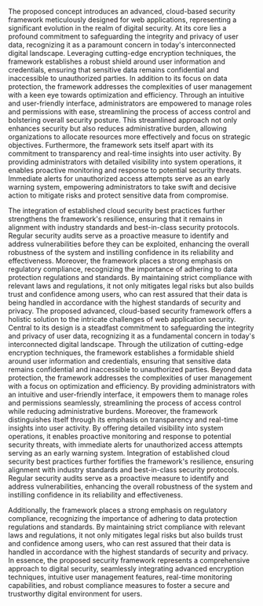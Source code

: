 The proposed concept introduces an advanced, cloud-based security framework 
meticulously designed for web applications, representing a significant evolution in the 
realm of digital security. At its core lies a profound commitment to safeguarding the 
integrity and privacy of user data, recognizing it as a paramount concern in today's 
interconnected digital landscape. Leveraging cutting-edge encryption techniques, the 
framework establishes a robust shield around user information and credentials, ensuring 
that sensitive data remains confidential and inaccessible to unauthorized parties. 
In addition to its focus on data protection, the framework addresses the complexities of user 
management with a keen eye towards optimization and efficiency. Through an intuitive and 
user-friendly interface, administrators are empowered to manage roles and permissions with 
ease, streamlining the process of access control and bolstering overall security posture. This 
streamlined approach not only enhances security but also reduces administrative burden, 
allowing organizations to allocate resources more effectively and focus on strategic 
objectives. Furthermore, the framework sets itself apart with its commitment to 
transparency and real-time insights into user activity. By providing administrators with 
detailed visibility into system operations, it enables proactive monitoring and response to 
potential security threats. Immediate alerts for unauthorized access attempts serve as an 
early warning system, empowering administrators to take swift and decisive action to 
mitigate risks and protect sensitive data from compromise. 

The integration of established cloud security best practices further strengthens the 
framework's resilience, ensuring that it remains in alignment with industry standards and 
best-in-class security protocols. Regular security audits serve as a proactive measure to 
identify and address vulnerabilities before they can be exploited, enhancing the overall 
robustness of the system and instilling confidence in its reliability and effectiveness. 
Moreover, the framework places a strong emphasis on regulatory compliance, recognizing 
the importance of adhering to data protection regulations and standards. By maintaining strict compliance with relevant laws and regulations, it not only mitigates 
legal risks but also builds trust and confidence among users, who can rest assured that their 
data is being handled in accordance with the highest standards of security and privacy. The 
proposed advanced, cloud-based security framework offers a holistic solution to the 
intricate challenges of web application security. Central to its design is a steadfast 
commitment to safeguarding the integrity and privacy of user data, recognizing it as a 
fundamental concern in today's interconnected digital landscape. Through the utilization of 
cutting-edge encryption techniques, the framework establishes a formidable shield around 
user information and credentials, ensuring that sensitive data remains confidential and 
inaccessible to unauthorized parties. Beyond data protection, the framework addresses the 
complexities of user management with a focus on optimization and efficiency. By providing 
administrators with an intuitive and user-friendly interface, it empowers them to manage 
roles and permissions seamlessly, streamlining the process of access control while reducing 
administrative burdens. Moreover, the framework distinguishes itself through its emphasis 
on transparency and real-time insights into user activity. By offering detailed visibility into 
system operations, it enables proactive monitoring and response to potential security threats, 
with immediate alerts for unauthorized access attempts serving as an early warning system. 
Integration of established cloud security best practices further fortifies the framework's 
resilience, ensuring alignment with industry standards and best-in-class security protocols. 
Regular security audits serve as a proactive measure to identify and address vulnerabilities, 
enhancing the overall robustness of the system and instilling confidence in its reliability and 
effectiveness. 

 Additionally, the framework places a strong emphasis on regulatory compliance, 
recognizing the importance of adhering to data protection regulations and standards. By 
maintaining strict compliance with relevant laws and regulations, it not only mitigates legal 
risks but also builds trust and confidence among users, who can rest assured that their data 
is handled in accordance with the highest standards of security and privacy. In essence, the 
proposed security framework represents a comprehensive approach to digital security, 
seamlessly integrating advanced encryption techniques, intuitive user management features, 
real-time monitoring capabilities, and robust compliance measures to foster a secure and 
trustworthy digital environment for users.
